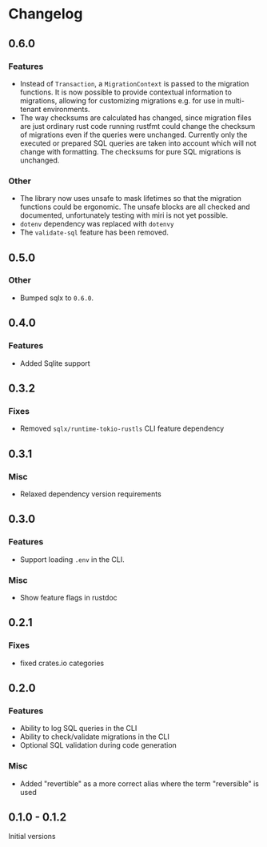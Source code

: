 # Changelog

## 0.6.0

### Features

- Instead of `Transaction`, a `MigrationContext` is passed to the migration functions. It is now possible to provide contextual information to migrations, allowing for customizing migrations e.g. for use in multi-tenant environments.
- The way checksums are calculated has changed, since migration files are just ordinary rust code running rustfmt could change the checksum of migrations even if the queries were unchanged. Currently only the executed or prepared SQL queries are taken into account which will not change with formatting. The checksums for pure SQL migrations is unchanged.

### Other

- The library now uses unsafe to mask lifetimes so that the migration functions could be ergonomic. The unsafe blocks are all checked and documented, unfortunately testing with miri is not yet possible.
- `dotenv` dependency was replaced with `dotenvy`
- The `validate-sql` feature has been removed.

## 0.5.0

### Other

- Bumped sqlx to `0.6.0`.

## 0.4.0

### Features

- Added Sqlite support

## 0.3.2

### Fixes

- Removed `sqlx/runtime-tokio-rustls` CLI feature dependency

## 0.3.1

### Misc

- Relaxed dependency version requirements

## 0.3.0

### Features

- Support loading `.env` in the CLI.

### Misc

- Show feature flags in rustdoc

## 0.2.1

### Fixes

- fixed crates.io categories

## 0.2.0

### Features

- Ability to log SQL queries in the CLI
- Ability to check/validate migrations in the CLI
- Optional SQL validation during code generation

### Misc

- Added "revertible" as a more correct alias where the term "reversible" is used

## 0.1.0 - 0.1.2

Initial versions
